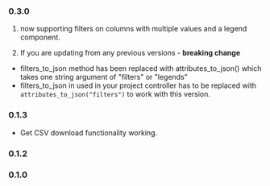 ### 0.3.0
1. now supporting filters on columns with multiple values and a legend component.

2. If you are updating from any previous versions - **breaking change**
- filters_to_json method has been replaced with attributes_to_json() which takes one string argument of "filters" or "legends"
- filters_to_json in used in your project controller has to be replaced with `attributes_to_json("filters")` to work with this version.

### 0.1.3
- Get CSV download functionality working.

### 0.1.2

### 0.1.0